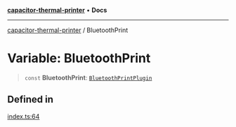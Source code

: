 [**capacitor-thermal-printer**](../README.md) • **Docs**

***

[capacitor-thermal-printer](../README.md) / BluetoothPrint

# Variable: BluetoothPrint

> `const` **BluetoothPrint**: [`BluetoothPrintPlugin`](../interfaces/BluetoothPrintPlugin.md)

## Defined in

[index.ts:64](https://github.com/Malik12tree/capacitor-thermal-printer/blob/13f24ad9c51afbc330a0f5ba3a6781455547e5a3/src/index.ts#L64)
